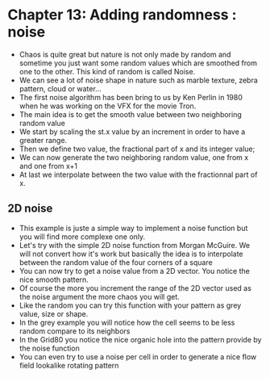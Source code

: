 # Chapter 13: Adding randomness : noise

* Chaos is quite great but nature is not only made by random and sometime you just want some random values which are smoothed from one to the other. This kind of random is called Noise.
* We can see a lot of noise shape in nature such as marble texture, zebra pattern, cloud or water...
* The first noise algorithm has been bring to us by Ken Perlin in 1980 when he was working on the VFX for the movie Tron.
* The main idea is to get the smooth value between two neighboring random value
* We start by scaling the st.x value by an increment in order to have a greater range.
* Then we define two value, the fractional part of x and its integer value;
* We can now generate the two neighboring random value, one from x and one from x+1
* At last we interpolate between the two value with the fractionnal part of x.

## 2D noise
* This example is juste a simple way to implement a noise function but you will find more complexe one only.
* Let's try with the simple 2D noise function from Morgan McGuire. We will not convert how it's work but basically the idea is to interpolate between the random value of the four corners of a square
* You can now try to get a noise value from a 2D vector. You notice the nice smooth pattern.
* Of course the more you increment the range of the 2D vector used as the noise argument the more chaos you will get.
* Like the random you can try this function with your pattern as grey value, size or shape.
* In the grey example you will notice how the cell seems to be less random compare to its neighbors
* In the Grid80 you notice the nice organic hole into the pattern provide by the noise function
* You can even try to use a noise per cell in order to generate a nice flow field lookalike rotating pattern
